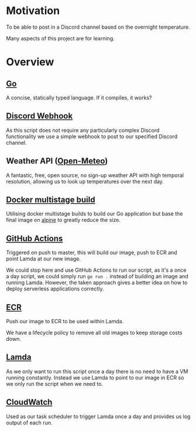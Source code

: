 # Motivation

To be able to post in a Discord channel based on the overnight temperature.

Many aspects of this project are for learning.

# Overview

## [Go](https://go.dev/)
A concise, statically typed language. If it compiles, it works?

## [Discord Webhook](https://support.discord.com/hc/en-us/articles/228383668-Intro-to-Webhooks)
As this script does not require any particularly complex Discord functionality we use a simple webhook to post to our specified Discord channel.

## Weather API ([Open-Meteo](https://open-meteo.com/en))
A fantastic, free, open source, no sign-up weather API with high temporal resolution, allowing us to look up temperatures over the next day.

## [Docker multistage build](https://docs.docker.com/develop/develop-images/multistage-build/)
Utilising docker multistage builds to build our Go application but base the final image on [alpine](https://hub.docker.com/_/alpine/) to greatly reduce the size.

## [GitHub Actions](https://github.com/features/actions)
Triggered on push to master, this will build our image, push to ECR and point Lamda at our new image.

We could stop here and use GitHub Actions to run our script, as it's a once a day script, we could simply run `go run .` instead of building an image and running Lamda. However, the taken approach gives a better idea on how to deploy serverless applications correctly.

## [ECR](https://aws.amazon.com/ecr/)
Push our image to ECR to be used within Lamda.

We have a lifecycle policy to remove all old images to keep storage costs down.

## [Lamda](https://aws.amazon.com/lambda/)
As we only want to run this script once a day there is no need to have a VM running constantly. Instead we use Lamda to point to our image in ECR so we only run the script when we need to.

## [CloudWatch](https://aws.amazon.com/cloudwatch/)
Used as our task scheduler to trigger Lamda once a day and provides us log output of each run.